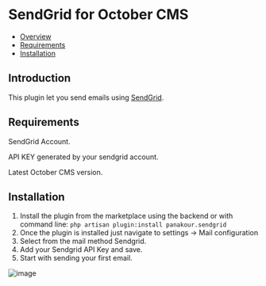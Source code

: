 # SendGrid for October CMS
- [Overview](#introduction)
- [Requirements](#requirements)
- [Installation](#installation)
<a name="introduction"></a>
## Introduction
This plugin let you send emails using [SendGrid](https://sendgrid.com/).

<a name="requirements"></a>
## Requirements
SendGrid Account.

API KEY generated by your sendgrid account.

Latest October CMS version.

<a name="installation"></a>
## Installation
1. Install the plugin from the marketplace using the backend or with command line: `php artisan plugin:install panakour.sendgrid`
2. Once the plugin is installed just navigate to settings -> Mail configuration
3. Select from the mail method Sendgrid.
4. Add your Sendgrid API Key and save.
5. Start with sending your first email.

![image](https://raw.githubusercontent.com/panakour/oc-sendgrid-plugin/master/docs/images/sendgrid_settings.png)
